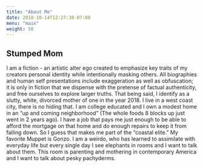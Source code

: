 ```yaml
---
title: "About Me"
date: 2018-10-14T12:27:38-07:00
menu: "main"
weight: 50
---
```



<h2>Stumped Mom</h2>

I am a fiction - an artistic alter ego created to emphasize key traits of my creators personal identity while intentionally masking others. All biographies and human self presentations include exaggeration as well as obfuscation; it is only in fiction that we dispense with the pretense of factual authenticity, and free ourselves to explore larger truths. That being said, I identify as a slutty, white, divorced mother of one in the year 2018. I live in a west coast city, there is no hiding that. I am college educated and I own a modest home in an “up and coming neighborhood” (The whole foods 8 blocks up just went in 2 years ago). I have a job that pays me just enough to be able to afford the mortgage on that home and do enough repairs to keep it from falling down. So I guess that makes me part of the “coastal elite.” My favorite Muppet is Gonzo. I am a weirdo, who has learned to assimilate with everyday life but every single day I see elephants in rooms and I want to talk about them. This room is parenting and mothering in contemporary America and I want to talk about pesky pachyderms. 


